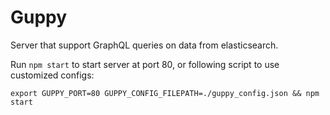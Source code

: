 # Guppy

Server that support GraphQL queries on data from elasticsearch. 

Run `npm start` to start server at port 80, or following script to use customized configs:

```
export GUPPY_PORT=80 GUPPY_CONFIG_FILEPATH=./guppy_config.json && npm start
```

